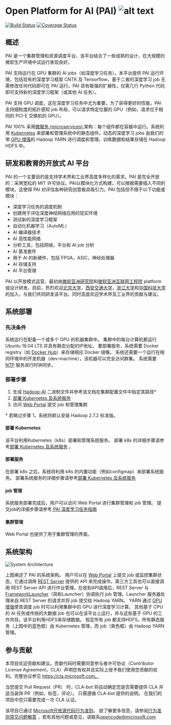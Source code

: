 # Open Platform for AI (PAI) ![alt text][logo]

[logo]: ./pailogo.jpg "OpenPAI"

[![Build Status](https://travis-ci.org/Microsoft/pai.svg?branch=master)](https://travis-ci.org/Microsoft/pai)
[![Coverage Status](https://coveralls.io/repos/github/Microsoft/pai/badge.svg?branch=master)](https://coveralls.io/github/Microsoft/pai?branch=master)


## 概述
PAI 是一个集群管理和资源调度平台，该平台结合了一些成熟的设计，在大规模的微软生产环境中试运行表现良好。

PAI 支持运行在 GPU 集群的 AI jobs（如深度学习任务）。本平台提供 PAI 运行环境，包括现有的深度学习框架 CNTK 及 Tensorflow，基于二者的深度学习 job 无需修改任何代码即可在 PAI 运行。PAI 具有极强的扩展性，仅需几行 Python 代码即可支持新的深度学习框架（或其他 AI 任务）。

PAI 支持 GPU 调度，这在深度学习任务中尤为重要。为了获得更好的性能，PAI 支持细粒度的拓扑感知 job
 布局，可以请求特定位置的 GPU（例如，请求位于相同的 PCI-E 交换机的 GPU）。

PAI 100% 采用[微服务 (microservices) ](https://en.wikipedia.org/wiki/Microservices)架构：每个组件都在容器中运行。系统利用 [Kubernetes](https://kubernetes.io) 来部署和管理系统中的静态组件。动态的深度学习 jobs 由我们的带 [GPU 增强](https://issues.apache.org/jira/browse/YARN-7481)的 Hadoop YARN 进行调度和管理。训练数据和结果存储在 Hadoop HDFS 中。

## 研发和教育的开放式  AI 平台 
PAI 的一个主要目的是支持学术界和工业界高度多样化的需求。PAI 是完全开放的：采用宽松的 MIT 许可协议。PAI以模块化方式构建，可以根据需要插入不同的模块。这使得 PAI 对评估各种研究创意极具吸引力。PAI 包括但不限于以下功能或模块：

* 深度学习任务的调度机制
* 创建用于评估深度神经网络应用的现实环境
* 测试新的深度学习框架
* 自动化机器学习（AutoML）
* AI 编译器技术
* AI 高性能网络
* 分析工具，包括网络，平台和 AI job 分析
* AI 基准套件
* 用于 AI 的新硬件，包括 FPGA，ASIC，神经处理器
* AI 存储支持
* AI 平台管理

PAI 以开放模式运营，最初由[微软亚洲研究院](https://www.microsoft.com/en-us/research/group/systems-research-group-asia/)和[微软亚洲互联网工程院](https://www.microsoft.com/en-us/ard/company/introduction.aspx) platform 组设计研发。目前，热烈欢迎[北京大学](http://eecs.pku.edu.cn/EN/)，[西安交通大学](http://www.aiar.xjtu.edu.cn/)，[浙江大学](http://www.cesc.zju.edu.cn/index_e.htm)和[中国科技大学](http://eeis.ustc.edu.cn/)的加入，与我们共同研发该平台。同时高度欢迎学术界及工业界的贡献与建议。


## 系统部署

### 先决条件
系统运行在配备一个或多个 GPU 的机器集群中。
集群中的每台计算机都运行 Ubuntu 16.04 LTS 并具有静态分配的IP地址。
要部署服务，系统需要 Docker registry（如 [Docker Hub](https://docs.docker.com/docker-hub/)）来存储相应 Docker 镜像。
系统还需要一个运行在相同环境中的开发机器（dev-machine），该机器可以完全访问群集。
系统需要 [NTP](http://www.ntp.org/) 服务进行时钟同步。

### 部署步骤
1. 生成  [Hadoop-AI](./hadoop-ai/README-zh.md) 二进制文件并参考该文档在集群配置文件中指定其路径*
2. [部署 Kubernetes 及系统服务](./pai-management/README-zh.md)
3. 访问 [Web Portal](./webportal/README-zh.md) 提交 job 和管理集群

\* 若略过步骤 1，系统将默认安装 Hadoop 2.7.2 标准版。

#### 部署 Kubernetes
该平台利用Kubernetes（k8s）部署和管理系统服务。
部署 k8s 的详细步骤请参考[部署 Kubernetes 及系统服务](./pai-management/README-zh.md) 。


#### 部署服务
在部署 k8s 之后，系统将利用 k8s 的内置功能（例如configmap）来部署系统服务。
部署系统服务的详细步骤请参考[部署 Kubernetes 及系统服务](./pai-management/README-zh.md) 

#### job 管理
系统服务部署完成后，用户可以访问 Web Portal 进行集群管理和 job 管理。
提交job的详细步骤请参考[ PAI 深度学习任务指南](job-tutorial/README-zh.md)

#### 集群管理
Web Portal 也提供了用于集群管理的界面。

## 系统架构

<p style="text-align: left;">
  <img src="./sysarch.png" title="System Architecture" alt="System Architecture" />
</p>

上图阐述了 PAI 的系统架构。 用户可以在 [Web Portal](./webportal/README-zh.md) 上提交 job 或监控集群状态，它通过调用 [REST Server](./rest-server/README-zh.md) 提供的 API 来完成操作。第三方工具也可以直接调用 REST Server API 进行作业管理。在收到API调用后，REST Server 与 [FrameworkLauncher](./frameworklauncher/README.md)（简称Launcher）协调执行 job 管理。Launcher 服务器处理来自 REST Server 的请求并将 job 提交给 Hadoop YARN。 YARN 通过 [GPU 增强](https://issues.apache.org/jira/browse/YARN-7481)使其调度 job 时可以利用集群中的 GPU 进行深度学习计算。 其他基于 CPU 的 AI 任务或传统的大数据 job 也可以在该平台上运行，并与这些基于 GPU 的工作共存。该平台利用HDFS来存储数据。 假定所有 job 都支持HDFS。所有静态服务（上图中的蓝色框）由 Kubernetes 管理，而 job（紫色框）由 Hadoop YARN 管理。

## 参与贡献
本项目欢迎贡献和建议。贡献代码时需要同意参与者许可协议（Contributor License Agreement，CLA）声明您有权并且实际上授予我们使用您贡献的权利。完整协议参见 https://cla.microsoft.com。

当您提交 Pull Request（PR） 时，CLA-bot 将自动确定您是否需要提供 CLA 并适当装饰 PR（例如，标签，评论）。 只需遵循 CLA-bot 提供的说明。 在我们的项目中您只需要完成一次 CLA 认证。

该项目已通过 [Microsoft开放源代码行为准则](https://opensource.microsoft.com/codeofconduct/)。 欲了解更多信息，请参阅[行为准则常见问题解答](https://opensource.microsoft.com/codeofconduct/faq/) ，若有其他问题或意见，请联系[opencode@microsoft.com](mailto:opencode@microsoft.com)

